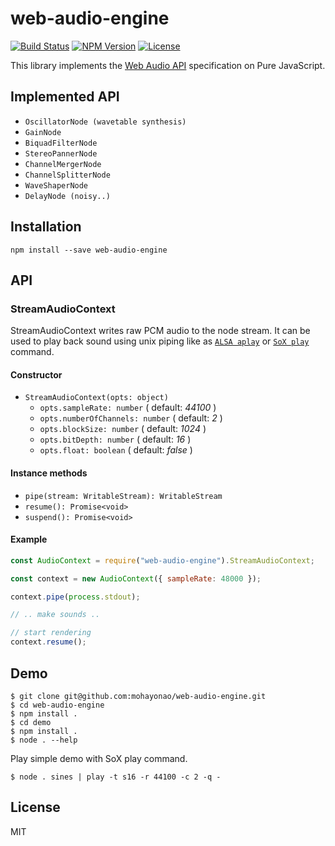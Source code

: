 # web-audio-engine
[![Build Status](http://img.shields.io/travis/mohayonao/web-audio-engine.svg?style=flat-square)](https://travis-ci.org/mohayonao/web-audio-engine)
[![NPM Version](http://img.shields.io/npm/v/web-audio-engine.svg?style=flat-square)](https://www.npmjs.org/package/web-audio-engine)
[![License](http://img.shields.io/badge/license-MIT-brightgreen.svg?style=flat-square)](http://mohayonao.mit-license.org/)

This library implements the [Web Audio API](https://www.w3.org/TR/webaudio/) specification on Pure JavaScript.

## Implemented API

- `OscillatorNode (wavetable synthesis)`
- `GainNode`
- `BiquadFilterNode`
- `StereoPannerNode`
- `ChannelMergerNode`
- `ChannelSplitterNode`
- `WaveShaperNode`
- `DelayNode (noisy..)`

## Installation

```
npm install --save web-audio-engine
```

## API

### StreamAudioContext

StreamAudioContext writes raw PCM audio to the node stream. It can be used to play back sound using unix piping like as [`ALSA aplay`](http://alsa.opensrc.org/Aplay) or [`SoX play`](http://sox.sourceforge.net/) command.

#### Constructor
- `StreamAudioContext(opts: object)`
  - `opts.sampleRate: number` ( default: _44100_ )
  - `opts.numberOfChannels: number` ( default: _2_ )
  - `opts.blockSize: number` ( default: _1024_ )
  - `opts.bitDepth: number` ( default: _16_ )
  - `opts.float: boolean` ( default: _false_ )

#### Instance methods
- `pipe(stream: WritableStream): WritableStream`
- `resume(): Promise<void>`
- `suspend(): Promise<void>`

#### Example

```js
const AudioContext = require("web-audio-engine").StreamAudioContext;

const context = new AudioContext({ sampleRate: 48000 });

context.pipe(process.stdout);

// .. make sounds ..

// start rendering
context.resume();
```

## Demo

```
$ git clone git@github.com:mohayonao/web-audio-engine.git
$ cd web-audio-engine
$ npm install .
$ cd demo
$ npm install .
$ node . --help
```

Play simple demo with SoX play command.

```
$ node . sines | play -t s16 -r 44100 -c 2 -q -
```

## License

MIT
